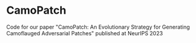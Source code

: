 # CamoPatch
 Code for our paper "CamoPatch: An Evolutionary Strategy for Generating Camoflauged Adversarial Patches" published at NeurIPS 2023

